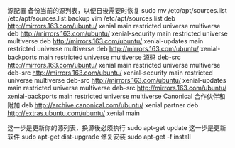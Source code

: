 源配置
备份当前的源列表，以便日後需要时恢复
sudo mv /etc/apt/sources.list /etc/apt/sources.list.backup 
vim /etc/apt/sources.list
deb http://mirrors.163.com/ubuntu/ xenial main restricted universe multiverse
deb http://mirrors.163.com/ubuntu/ xenial-security main restricted universe multiverse
deb http://mirrors.163.com/ubuntu/ xenial-updates main restricted universe multiverse
deb http://mirrors.163.com/ubuntu/ xenial-backports main restricted universe multiverse
源码
deb-src http://mirrors.163.com/ubuntu/ xenial main restricted universe multiverse
deb-src http://mirrors.163.com/ubuntu/ xenial-security main restricted universe multiverse
deb-src http://mirrors.163.com/ubuntu/ xenial-updates main restricted universe multiverse
deb-src http://mirrors.163.com/ubuntu/ xenial-backports main restricted universe multiverse
Canonical 合作伙伴和附加
deb http://archive.canonical.com/ubuntu/ xenial partner
deb http://extras.ubuntu.com/ubuntu/ xenial main

这一步是更新你的源列表，换源後必须执行
sudo apt-get update
这一步是更新软件
sudo apt-get dist-upgrade
修复安装
sudo apt-get -f install
